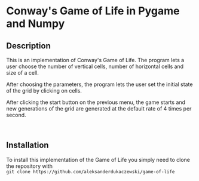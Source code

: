 <h1>Conway's Game of Life in Pygame and Numpy </h1>

<h2>Description</h2>
<p>
This is an implementation of Conway's Game of Life. The program lets a user choose the number of vertical cells, number of horizontal cells and size of a cell.
</p>
<p>
After choosing the parameters, the program lets the user set the initial state of the grid by clicking on cells.
</p>
<p>
After clicking the start button on the previous menu, the game starts and new generations of the grid are generated at the default rate of 4 times per second. 
</p>

</br>

<h2>Installation</h2>
<p>
To install this implementation of the Game of Life you simply need to clone the repository with </br>
<code>git clone https://github.com/aleksanderdukaczewski/game-of-life</code>
</p>